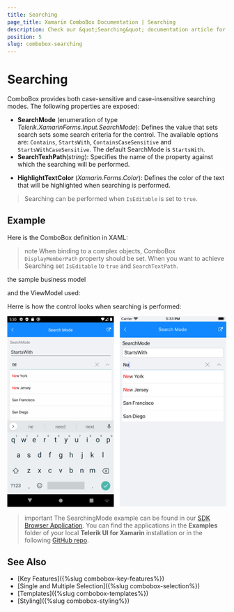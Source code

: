 ```yaml
---
title: Searching
page_title: Xamarin ComboBox Documentation | Searching
description: Check our &quot;Searching&quot; documentation article for Telerik ComboBox for Xamarin control.
position: 5
slug: combobox-searching
---
```


# Searching

ComboBox provides both case-sensitive and case-insensitive searching modes. The following properties are exposed:

- **SearchMode** (enumeration of type *Telerik.XamarinForms.Input.SearchMode*): Defines the value that sets search sets some search criteria for the control. The available options are: `Contains`, `StartsWith`, `ContainsCaseSensitive` and `StartsWithCaseSensitive`. The default SearchMode is `StartsWith`.
- **SearchTexhPath**(*string*): Specifies the name of the property against which the searching will be performed.
* **HighlightTextColor** (*Xamarin.Forms.Color*): Defines the color of the text that will be highlighted when searching is performed.

> Searching can be performed when `IsEditable` is set to `true`.

## Example

Here is the ComboBox definition in XAML:

<snippet id='combobox-editing'/>

>note When binding to a complex objects, ComboBox `DisplayMemberPath` property should be set. When you want to achieve Searching set `IsEditable` to `true` and `SearchTextPath`.

the sample business model

<snippet id='combobox-store-businessmodel'/>

and the ViewModel used:

<snippet id='combobox-searching-mode-viewmodel'/> 

Herre is how the control looks when searching is performed:

![ComboBox Searching](images/combobox-searching.png)

>important The SearchingMode example can be found in our [SDK Browser Application](developer-focused-examples). You can find the applications in the **Examples** folder of your local **Telerik UI for Xamarin** installation or in the following [GitHub repo](https://github.com/telerik/xamarin-forms-sdk).

## See Also

- [Key Features]({%slug combobox-key-features%})
- [Single and Multiple Selection]({%slug combobox-selection%})
- [Templates]({%slug combobox-templates%})
- [Styling]({%slug combobox-styling%})
